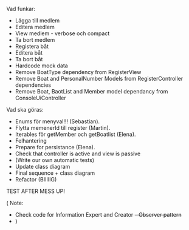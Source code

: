 Vad funkar:
- Lägga till  medlem
- Editera medlem
- View medlem - verbose och compact
- Ta bort medlem
- Registera båt
- Editera båt
- Ta bort båt
- Hardcode mock data
- Remove BoatType dependency from RegisterView
- Remove Boat and PersonalNumber Models from RegisterController dependencies
- Remove Boat, BaotList and Member model dependancy from ConsoleUiController


Vad ska göras:
- Enums för menyval!!! (Sebastian).
- Flytta memenerId till register (Martin).
- Iterables för getMember och getBoatlist (Elena).
- Felhantering
- Prepare for persistance (Elena).
- Check that controller is active and view is passive
- (Write our own automatic tests)
- Update class diagram
- Final sequence + class diagram
- Refactor (BIIIIIG)

TEST AFTER MESS UP!


( Note: 
- Check code for Information Expert and Creator
~~- Observer pattern~~
- )

